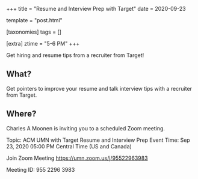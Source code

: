 +++
title = "Resume and Interview Prep with Target"
date = 2020-09-23

template = "post.html"

[taxonomies]
tags = []

[extra]
ztime = "5-6 PM"
+++

Get hiring and resume tips from a recruiter from Target!

<!-- more -->

## What?
Get pointers to improve your resume and talk interview tips with a recruiter from Target.

## Where?
Charles A Moonen is inviting you to a scheduled Zoom meeting.

Topic: ACM UMN with Target Resume and Interview Prep Event
Time: Sep 23, 2020 05:00 PM Central Time (US and Canada)

Join Zoom Meeting
<https://umn.zoom.us/j/95522963983>

Meeting ID: 955 2296 3983
